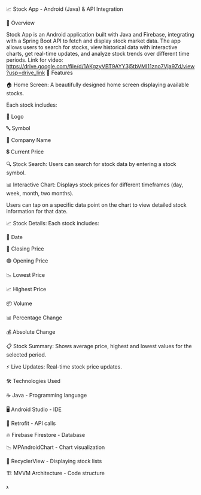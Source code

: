 📈 Stock App - Android (Java) & API Integration

🌟 Overview

Stock App is an Android application built with Java and Firebase, integrating with a Spring Boot API to fetch and display stock market data. The app allows users to search for stocks, view historical data with interactive charts, get real-time updates, and analyze stock trends over different time periods.
Link for video: https://drive.google.com/file/d/1AKgzyVBT9AYY3j5tbVMI11zno7Vja9Zd/view?usp=drive_link
🚀 Features

🏠 Home Screen: A beautifully designed home screen displaying available stocks.

Each stock includes:

🏢 Logo

🔤 Symbol

📛 Company Name

💲 Current Price

🔍 Stock Search: Users can search for stock data by entering a stock symbol.

📊 Interactive Chart: Displays stock prices for different timeframes (day, week, month, two months).

Users can tap on a specific data point on the chart to view detailed stock information for that date.

📈 Stock Details: Each stock includes:

📅 Date

🔴 Closing Price

🟢 Opening Price

📉 Lowest Price

📈 Highest Price

📦 Volume

📊 Percentage Change

💰 Absolute Change

📋 Stock Summary: Shows average price, highest and lowest values for the selected period.

⚡ Live Updates: Real-time stock price updates.

🛠️ Technologies Used

☕ Java - Programming language

🖥️ Android Studio - IDE

🔗 Retrofit - API calls

🔥 Firebase Firestore - Database

📉 MPAndroidChart - Chart visualization

📜 RecyclerView - Displaying stock lists

🏗️ MVVM Architecture - Code structure

ג
